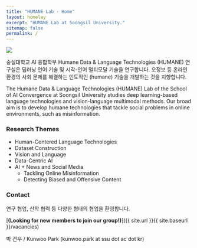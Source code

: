 ```yaml
---
title: "HUMANE Lab - Home"
layout: homelay
excerpt: "HUMANE Lab at Soongsil University."
sitemap: false
permalink: /
---
```


<img src="{{ site.url }}{{ site.baseurl }}/images/teampic/202212_송년회.jpg" style="max-width:100%; height:auto;"/>

숭실대학교 AI 융합학부 Humane Data & Language Technologies (HUMANE) 연구실은 딥러닝 언어 기술 및 시각-언어 멀티모달 기술을 연구합니다. 오정보 등 온라인 환경의 사회 문제를 해결하는 인도적인 (humane) 기술을 개발하는 것을 지향합니다.

The Humane Data & Language Technologies (HUMANE) Lab of the School of AI Convergence at Soongsil University studies deep learning-based language technologies and vision-language multimodal methods. Our broad aim is to develop humane technologies that tackle social problems in online environments, such as misinformation.

### Research Themes

- Human-Centered Language Technologies
- Dataset Construction
- Vision and Language
- Data-Centric AI
- AI + News and Social Media
  + Tackling Online Misinformation
  + Detecting Biased and Offensive Content


### Contact

연구 협업, 산학 협력 등 다양한 형태의 협업을 환영합니다.

[**(Looking for new members to join our group!)**]({{ site.url }}{{ site.baseurl }}/vacancies)

박 건우 / Kunwoo Park (kunwoo.park at ssu dot ac dot kr)

 
